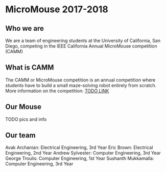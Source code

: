 # MicroMouse 2017-2018

## Who we are
We are a team of engineering students at the University of California, San Diego, competing in the IEEE California Annual MicroMouse competition (CAMM)

## What is CAMM
The CAMM or MicroMouse competition is an annual competition where students have to build a small maze-solving robot entirely from scratch. More information on the competition: [TODO LINK](https://)

## Our Mouse
TODO pics and info

## Our team

Avak Archanian: Electrical Engineering, 3rd Year
Eric Brown: Electrical Engineering, 2nd Year
Andrew Sylvester: Computer Engineering, 3rd Year
George Troulis: Computer Engineering, 1st Year
Sushanth Mukkamalla: Computer Engineering, 3rd Year

